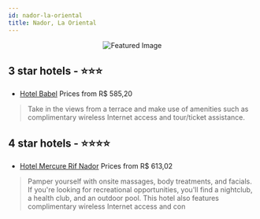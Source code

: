 ```yaml
---
id: nador-la-oriental
title: Nador, La Oriental
---
```


<center><img src="https://i.travelapi.com/hotels/24000000/23010000/23002900/23002861/03033eb7_z.jpg" alt="Featured Image" /></center>


##  3 star hotels - ⭐️⭐️⭐️

-    [Hotel Babel](https://us.hurb.com/hotels/nador/hotel-babel-JNP-JP419314?cmp=18055) Prices from R$ 585,20
   > Take in the views from a terrace and make use of amenities such as complimentary wireless Internet access and tour/ticket assistance.

##  4 star hotels - ⭐️⭐️⭐️⭐️

-    [Hotel Mercure Rif Nador](https://us.hurb.com/hotels/nador/hotel-mercure-rif-nador-JNP-JP756789?cmp=18055) Prices from R$ 613,02
   > Pamper yourself with onsite massages, body treatments, and facials. If you're looking for recreational opportunities, you'll find a nightclub, a health club, and an outdoor pool. This hotel also features complimentary wireless Internet access and con
